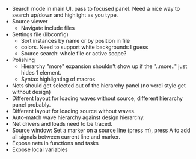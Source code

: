* Search mode in main UI, pass to focused panel. Need a nice way to search up/down and highlight as you type.
* Source viewer
  * Navigate include files
* Settings file (libconfig)
  * Sort instances by name or by position in file
  * colors. Need to support white backgrounds I guess
  * Source search: whole file or active scope?
* Polishing
  * Hierarchy "more" expansion shouldn't show up if the "..more.." just hides 1 element.
  * Syntax highlighting of macros
* Nets should get selected out of the hierarchy panel (no verdi style get without design)
* Different layout for loading waves without source, different hierarchy panel probably.
* Different layout for loading source without waves.
* Auto-match wave hierarchy against design hierarchy.
* Net drivers and loads need to be traced.
* Source window: Set a marker on a source line (press m), press A to add all
  signals between current line and marker.
* Expose nets in functions and tasks
* Expose local variables

